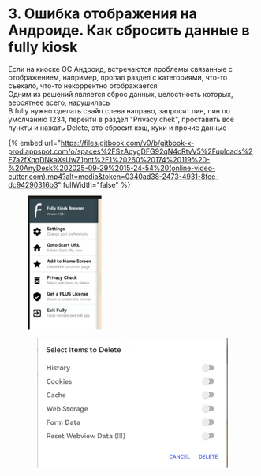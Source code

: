 # 3. Ошибка отображения на Андроиде. Как сбросить данные в fully kiosk

Если на киоске ОС Андроид, встречаются проблемы связанные с отображением, например, пропал раздел с категориями, что-то съехало, что-то некорректно отображается\
Одним из решений является сброс данных, целостность которых, вероятнее всего, нарушилась\
В fully нужно сделать свайп слева направо, запросит пин, пин по умолчанию 1234, перейти в раздел "Privacy chek", проставить все пункты и нажать Delete, это сбросит кэш, куки и прочие данные

{% embed url="https://files.gitbook.com/v0/b/gitbook-x-prod.appspot.com/o/spaces%2FSzAdygDFG92qN4cRtvV5%2Fuploads%2F7a2fXqqDNkaXsUwZ1pnt%2F1%20260%20174%20119%20-%20AnyDesk%202025-09-29%2015-24-54%20(online-video-cutter.com).mp4?alt=media&token=0340ad38-2473-4931-8fce-dc94290316b3" fullWidth="false" %}

<figure><img src="../.gitbook/assets/image (1) (1) (1) (1).png" alt="" width="149"><figcaption></figcaption></figure>



<p align="center"><img src="../.gitbook/assets/Снимок.PNG" alt="" data-size="original"></p>


